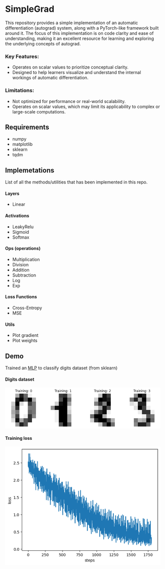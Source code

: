 # SimpleGrad

This repository provides a simple implementation of an automatic differentiation (autograd) system, along with a PyTorch-like framework built around it. The focus of this implementation is on code clarity and ease of understanding, making it an excellent resource for learning and exploring the underlying concepts of autograd.

### Key Features:

* Operates on scalar values to prioritize conceptual clarity.
* Designed to help learners visualize and understand the internal workings of automatic differentiation.

### Limitations:

* Not optimized for performance or real-world scalability.
* Operates on scalar values, which may limit its applicability to complex or large-scale computations.


## Requirements
* numpy
* matplotlib
* sklearn
* tqdm

## Implemetations
List of all the methods/utilities that has been implemented in this repo.

#### Layers
* Linear

#### Activations
* LeakyRelu
* Sigmoid
* Softmax

#### Ops (operations)
* Multiplication
* Division
* Addition
* Subtraction
* Log
* Exp

#### Loss Functions
* Cross-Entropy
* MSE
  
#### Utils
* Plot gradient
* Plot weights

## Demo
Trained an [MLP](https://github.com/DarvinX/SimpleGrad/blob/main/demo_MLP.ipynb) to classify digits dataset (from sklearn)

#### Digits dataset
![Digits dataset](./Images/digits.png)


#### Training loss
![Training loss](./Images/train_loss_mlp.png)
